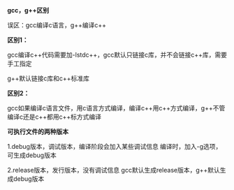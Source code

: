 **gcc，g++区别**

误区：gcc编译c语言，g++编译c++

**区别1：**

gcc编译c++代码需要加-lstdc++，gcc默认只链接c库，并不会链接c++库，需要手工指定

g++默认链接c库和c++标准库

**区别2：**

gcc如果编译c语言文件，用c语言方式编译，编译c++用c++方式编译，g++不管编译c还是c++都用c++标方式编译

**可执行文件的两种版本**

1.debug版本，调试版本，编译阶段会加入某些调试信息 编译时，加入-g选项，可生成debug版本

2.release版本，发行版本，没有调试信息 gcc默认生成release版本，g++默认生成debug版本
